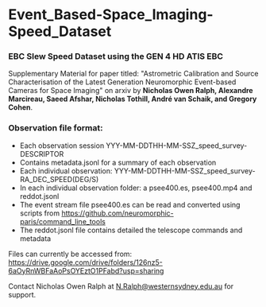 # Event_Based-Space_Imaging-Speed_Dataset

### EBC Slew Speed Dataset using the GEN 4 HD ATIS EBC

Supplementary Material for paper titled: "Astrometric Calibration and Source Characterisation of the Latest Generation Neuromorphic Event-based Cameras for Space Imaging" on arxiv by **Nicholas Owen Ralph, Alexandre Marcireau, Saeed Afshar, Nicholas Tothill, André van Schaik, and Gregory Cohen**.

### Observation file format:

- Each observation session YYY-MM-DDTHH-MM-SSZ_speed_survey-DESCRIPTOR 
 - Contains metadata.jsonl for a summary of each observation 
- Each individual observation: YYY-MM-DDTHH-MM-SSZ_speed_survey-RA_DEC_SPEED(DEG/S)
- In each individual observation folder: a psee400.es, psee400.mp4 and reddot.jsonl 
 - The event stream file psee400.es can be read and converted using scripts from https://github.com/neuromorphic-paris/command_line_tools 
 - The reddot.jsonl file contains detailed the telescope commands and metadata 

Files can currently be accessed from: https://drive.google.com/drive/folders/126nz5-6aOyRnWBFaAoPsOYEztO1PFabd?usp=sharing

Contact Nicholas Owen Ralph at N.Ralph@westernsydney.edu.au for support. 
